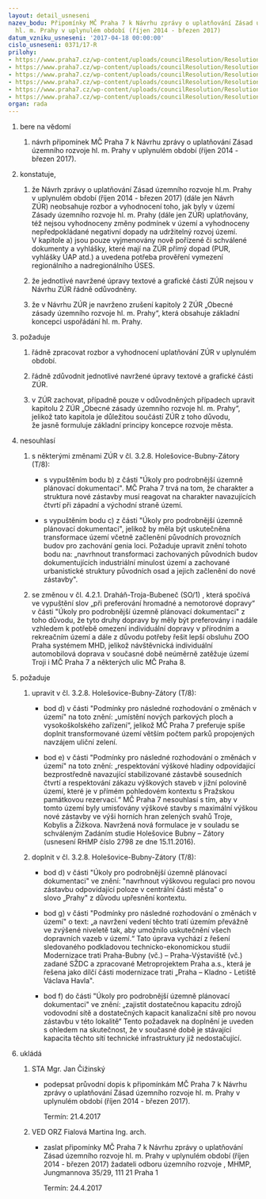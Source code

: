 ```yaml
---
layout: detail_usneseni
nazev_bodu: Připomínky MČ Praha 7 k Návrhu zprávy o uplatňování Zásad územního rozvoje
  hl. m. Prahy v uplynulém období (říjen 2014 - březen 2017)
datum_vzniku_usneseni: '2017-04-18 00:00:00'
cislo_usneseni: 0371/17-R
prilohy:
- https://www.praha7.cz/wp-content/uploads/councilResolution/Resolutions/28601/export/c1duvodovazpravaZUR~191665.docx
- https://www.praha7.cz/wp-content/uploads/councilResolution/Resolutions/28601/export/c2navrh_pruvodniho_dopisu_ZUR~191664.doc
- https://www.praha7.cz/wp-content/uploads/councilResolution/Resolutions/28601/export/c3dopisMHMP_381623_2017~191663.pdf
- https://www.praha7.cz/wp-content/uploads/councilResolution/Resolutions/28601/export/c4Verejna_vyhlaska_oznameni~191662.pdf
- https://www.praha7.cz/wp-content/uploads/councilResolution/Resolutions/28601/export/c5NavrhZpravy_o_uplatnovani_ZUR~191661.pdf
- https://www.praha7.cz/wp-content/uploads/councilResolution/Resolutions/28601/export/export~296253.pdf
organ: rada
---
```

<ol class="urzList_view" id="urzList">
<li class="urzClass1" id=""><span name="1">bere na vědomí</span> 
<ol class="urzOlClass">
<li class="urzClass2" style="TEXT-ALIGN: left" id=""><span><p>návrh připomínek MČ Praha 7 k Návrhu zprávy o uplatňování Zásad územního rozvoje hl. m. Prahy v uplynulém období (říjen 2014 - březen 2017).</p></span></li></ol></li>
<li class="urzClass1" id=""><span name="50">konstatuje,</span> 
<ol class="urzOlClass">
<li class="urzClass2" style="TEXT-ALIGN: left" id=""><span><p>že Návrh zprávy o uplatňování Zásad územního rozvoje hl.m. Prahy v&nbsp;uplynulém období (říjen 2014 - březen 2017) (dále jen Návrh ZÚR)&nbsp;neobsahuje rozbor a vyhodnocení toho, jak byly v&nbsp;území Zásady územního rozvoje hl. m. Prahy (dále jen ZÚR) uplatňovány, též nejsou vyhodnoceny změny podmínek v&nbsp;území a vyhodnoceny nepředpokládané negativní dopady na udržitelný rozvoj území. V&nbsp;kapitole&nbsp;a) jsou pouze vyjmenovány nově pořízené či schválené dokumenty a vyhlášky,&nbsp;které mají na ZÚR&nbsp;přímý dopad&nbsp;(PUR, vyhlášky ÚAP atd.) a uvedena potřeba prověření vymezení regionálního a nadregionálního ÚSES.</p></span></li>
<li class="urzClass2" style="TEXT-ALIGN: left" id=""><span><p>že jednotlivé navržené úpravy textové a grafické části ZÚR nejsou v Návrhu ZÚR&nbsp;řádně odůvodněny.</p></span></li>
<li class="urzClass2" style="TEXT-ALIGN: left" id=""><span><p>že v Návrhu ZÚR je navrženo&nbsp;zrušení kapitoly 2 ZÚR „Obecné zásady územního rozvoje hl. m. Prahy“, která obsahuje základní koncepci uspořádání hl. m. Prahy.</p></span></li></ol></li>
<li class="urzClass1" id=""><span name="62">požaduje</span> 
<ol class="urzOlClass">
<li class="urzClass2" style="TEXT-ALIGN: left" id=""><span><p>řádně zpracovat rozbor a vyhodnocení uplatňování ZÚR v uplynulém období.</p></span></li>
<li class="urzClass2" style="TEXT-ALIGN: left" id=""><span><p>řádně zdůvodnit jednotlivé navržené úpravy textové a grafické části ZÚR.</p></span></li>
<li class="urzClass2" style="TEXT-ALIGN: left" id=""><span><p>v ZÚR&nbsp;zachovat, případně pouze v odůvodněných případech upravit kapitolu 2 ZÚR „Obecné zásady územního rozvoje hl. m. Prahy“, jelikož tato kapitola je důležitou součástí ZÚR z toho&nbsp;důvodu, že&nbsp;jasně formuluje základní principy koncepce rozvoje města.</p></span></li></ol></li>
<li class="urzClass1" id=""><span name="11">nesouhlasí</span> 
<ol class="urzOlClass">
<li class="urzClass2" style="TEXT-ALIGN: left" id=""><span><p>s některými změnami ZÚR v čl. 3.2.8. Holešovice-Bubny-Zátory (T/8):</p></span>
<ul class="urzUlClass">
<li class="urzClass3" style="TEXT-ALIGN: left" id=""><span><p>s vypuštěním bodu b) z části "Úkoly pro podrobnější územně plánovací dokumentaci". MČ Praha 7 trvá na tom, že charakter a struktura nové zástavby musí reagovat na charakter navazujících čtvrtí při západní a východní straně území.</p></span></li>
<li class="urzClass3" style="TEXT-ALIGN: left" id=""><span><p>s vypuštěním bodu c) z části "Úkoly pro podrobnější územně plánovací dokumentaci", jelikož by měla být uskutečněna transformace území včetně začlenění původních provozních budov pro zachování genia loci. Požaduje upravit znění tohoto bodu&nbsp;na: „navrhnout&nbsp;transformaci zachovaných původních&nbsp;budov dokumentujících industriální minulost území a zachované urbanistické struktury původních osad a jejich začlenění do nové zástavby".</p></span></li></ul></li>
<li class="urzClass2" style="TEXT-ALIGN: left" id=""><span><p>se změnou v čl. 4.2.1. Draháň-Troja-Bubeneč (SO/1)&nbsp;, která spočívá ve&nbsp;vypuštění slov „při preferování hromadné a nemotorové dopravy“ v části "Úkoly pro podrobnější územně plánovací dokumentaci" z toho důvodu, že tyto druhy dopravy by měly být preferovány i nadále vzhledem k&nbsp;potřebě omezení individuální dopravy v přírodním a rekreačním území a&nbsp;dále&nbsp;z důvodu&nbsp;potřeby&nbsp;řešit lepší&nbsp;obsluhu ZOO Praha systémem MHD, jelikož návštěvnická&nbsp;individuální automobilová doprava&nbsp;v současné době neúměrně zatěžuje území Troji i MČ Praha 7 a některých ulic MČ Praha 8.</p></span></li></ol></li>
<li class="urzClass1" id=""><span name="62">požaduje</span> 
<ol class="urzOlClass">
<li class="urzClass2" style="TEXT-ALIGN: left" id=""><span><p>upravit v čl. 3.2.8. Holešovice-Bubny-Zátory (T/8):</p></span>
<ul class="urzUlClass">
<li class="urzClass3" style="TEXT-ALIGN: left" id=""><span><p>bod d)&nbsp;v části "Podmínky pro následné rozhodování o změnách v území" na toto znění: „umístění nových parkových ploch a vysokoškolského zařízení“, jelikož MČ Praha 7 preferuje spíše doplnit transformované území větším počtem parků propojených navzájem uliční zelení.</p></span></li>
<li class="urzClass3" style="TEXT-ALIGN: left" id=""><span><p>bod e)&nbsp;v části "Podmínky pro následné rozhodování o změnách v území" na toto znění:&nbsp;„respektování výškové hladiny odpovídající bezprostředně navazující stabilizované zástavbě sousedních čtvrtí a respektování zákazu výškových staveb v jižní polovině území, které je v přímém pohledovém kontextu s Pražskou památkovou rezervací.“ MČ Praha&nbsp;7 nesouhlasí s tím, aby v tomto území byly umisťovány výškové stavby s maximální výškou nové zástavby ve výši horních hran zelených svahů Troje, Kobylis a Žižkova.&nbsp;Navržená nová&nbsp;formulace je v souladu se schváleným Zadáním studie Holešovice Bubny – Zátory (usnesení RHMP číslo 2798 ze dne 15.11.2016).</p></span></li></ul></li>
<li class="urzClass2" style="TEXT-ALIGN: left" id=""><span><p>doplnit&nbsp;v čl. 3.2.8. Holešovice-Bubny-Zátory (T/8):</p></span>
<ul class="urzUlClass">
<li class="urzClass3" style="TEXT-ALIGN: left" id=""><span><p>bod d)&nbsp;v části "Úkoly pro podrobnější územně plánovací dokumentaci" ve znění: "navrhnout výškovou regulaci pro novou zástavbu odpovídající poloze v centrální části města"&nbsp;o slovo&nbsp;„Prahy" z důvodu upřesnění kontextu.</p></span></li>
<li class="urzClass3" style="TEXT-ALIGN: left" id=""><span><p>bod g)&nbsp;v části "Podmínky pro následné rozhodování o změnách v území" o text: „a navržení vedení těchto tratí územím převážně ve zvýšené niveletě tak, aby umožnilo uskutečnění všech dopravních vazeb v území.“ Tato úprava vychází z řešení sledovaného podkladovou technicko-ekonomickou studií Modernizace trati Praha-Bubny (vč.) – Praha-Výstaviště (vč.) zadané SŽDC a zpracované Metroprojektem Praha a.s., která je řešena jako dílčí části modernizace trati „Praha – Kladno - Letiště Václava Havla".&nbsp;</p></span></li>
<li class="urzClass3" style="TEXT-ALIGN: left" id=""><span><p>bod f) do části "Úkoly pro podrobnější územně plánovací dokumentaci" ve znění: „zajistit dostatečnou kapacitu zdrojů vodovodní sítě a dostatečných&nbsp;kapacit kanalizační sítě pro novou zástavbu v této lokalitě“ Tento požadavek na doplnění je uveden s&nbsp;ohledem na skutečnost, že v&nbsp;současné době je stávající kapacita těchto sítí technické infrastruktury&nbsp;již nedostačující.</p></span></li></ul></li></ol></li><li class="urzClass1" id="urzUkoly"><span name="1">ukládá</span><ol class="urzOlClass"><li class="urzClass2"><span><p>STA Mgr. Jan Čižinský</p></span><ul class="urzUlClass"><li class="urzClass3"><span><p>podepsat průvodní dopis k připomínkám MČ Praha 7 k Návrhu zprávy o uplatňování Zásad územního rozvoje hl. m. Prahy v uplynulém období (říjen 2014 - březen 2017).</p></span><span class="urzUkolTermin">  Termín:&nbsp;21.4.2017</span></li></ul></li><li class="urzClass2"><span><p>VED ORZ Fialová Martina Ing. arch.</p></span><ul class="urzUlClass"><li class="urzClass3"><span><p>zaslat připomínky MČ Praha 7 k Návrhu zprávy o uplatňování Zásad územního rozvoje hl. m. Prahy v uplynulém období (říjen 2014 - březen 2017) žadateli odboru územního rozvoje , MHMP, Jungmannova 35/29, 111 21 Praha 1</p></span><span class="urzUkolTermin">  Termín:&nbsp;24.4.2017</span></li></ul></li></ol></li>
</ol>